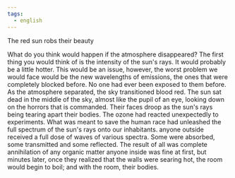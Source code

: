 ```yaml
---
tags:
  - english
---
```


The red sun robs their beauty

What do you think would happen if the atmosphere disappeared? The first thing you would think of is the intensity of the sun's rays. It would probably be a little hotter. This would be an issue, however, the worst problem we would face would be the new wavelengths of emissions, the ones that were completely blocked before. No one had ever been exposed to them before. 
As the atmosphere separated, the sky transitioned blood red. The sun sat dead in the middle of the sky, almost like the pupil of an eye, looking down on the horrors that is commanded.
Their faces droop as the sun's rays being tearing apart their bodies. The ozone had reacted unexpectedly to experiments. What was meant to save the human race had unleashed the full spectrum of the sun's rays onto our inhabitants. 
anyone outside received a full dose of waves of various spectra. Some were absorbed, some transmitted and some reflected. The result of all was complete annihilation of any organic matter
anyone inside was fine at first, but minutes later, once they realized that the walls were searing hot, the room would begin to boil; and with the room, their bodies. 

